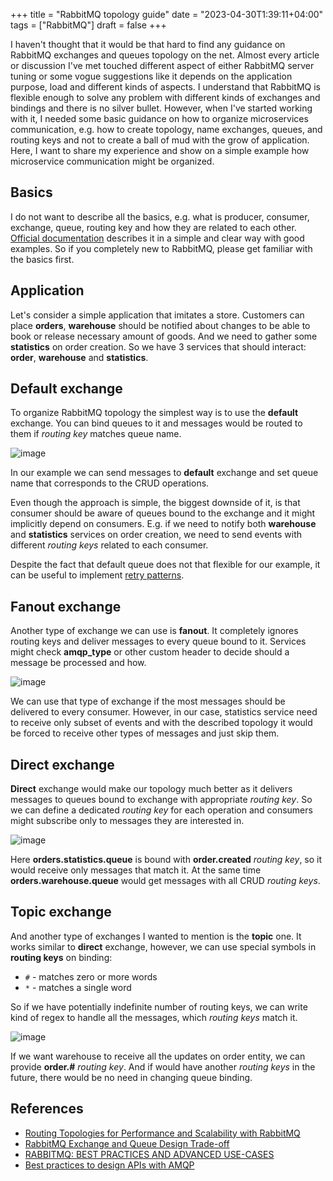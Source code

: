 +++
title = "RabbitMQ topology guide"
date = "2023-04-30T1:39:11+04:00"
tags = ["RabbitMQ"]
draft = false
+++

I haven't thought that it would be that hard to find any guidance on RabbitMQ exchanges and queues topology on the net. Almost every article or discussion I've met touched different aspect of either RabbitMQ server tuning or some vogue suggestions like it depends on the application purpose, load and different kinds of aspects. I understand that RabbitMQ is flexible enough to solve any problem with different kinds of exchanges and bindings and there is no silver bullet. However, when I've started working with it, I needed some basic guidance on how to organize microservices communication, e.g. how to create topology, name exchanges, queues, and routing keys and not to create a ball of mud with the grow of application. Here, I want to share my experience and show on a simple example how microservice communication might be organized.

## Basics

I do not want to describe all the basics, e.g. what is producer, consumer, exchange, queue, routing key and how they are related to each other. [Official documentation](https://www.rabbitmq.com/getstarted.html) describes it in a simple and clear way with good examples. So if you completely new to RabbitMQ, please get familiar with the basics first.

## Application

Let's consider a simple application that imitates a store. Customers can place **orders**, **warehouse** should be notified about changes to be able to book or release necessary amount of goods. And we need to gather some **statistics** on order creation. So we have 3 services that should interact: **order**, **warehouse** and **statistics**.

## Default exchange

To organize RabbitMQ topology the simplest way is to use the **default** exchange. You can bind queues to it and messages would be routed to them if *routing key* matches queue name.

![image](/blog/2023/04/RabbitMQ-topology-guide-1.png)

In our example we can send messages to **default** exchange and set queue name that corresponds  to the CRUD operations.

Even though the approach is simple, the biggest downside of it, is that consumer should be aware of queues bound to the exchange and it might implicitly depend on consumers. E.g. if we need to notify both **warehouse** and **statistics** services on order creation, we need to send events with different *routing keys* related to each consumer.

Despite the fact that default queue does not that flexible for our example, it can be useful to implement [retry patterns](https://medium.com/@supermegapotter/spring-boot-rabbitmq-retry-patterns-302517a2702c).

## Fanout exchange

Another type of exchange we can use is **fanout**. It completely ignores routing keys and deliver messages to every queue bound to it. Services might check **amqp_type** or other custom header to decide should a message be processed and how.

![image](/blog/2023/04/RabbitMQ-topology-guide-2.png)

We can use that type of exchange if the most messages should be delivered to every consumer. However, in our case, statistics service need to receive only subset of events and with the described topology it would be forced to receive other types of messages and just skip them.

## Direct exchange

**Direct** exchange would make our topology much better as it delivers messages to queues bound to exchange with appropriate *routing key*. So we can define a dedicated *routing key* for each operation and consumers might subscribe only to messages they are interested in. 

![image](/blog/2023/04/RabbitMQ-topology-guide-3.png)

Here **orders.statistics.queue** is bound with **order.created** *routing key*, so it would receive only messages that match it. At the same time **orders.warehouse.queue** would get messages with all CRUD *routing keys*.

## Topic exchange

And another type of exchanges I wanted to mention is the **topic** one. It works similar to **direct** exchange, however, we can use special symbols in **routing keys** on binding:
- `#` - matches zero or more words
- `*` - matches a single word

So if we have potentially indefinite number of routing keys, we can write kind of regex to handle all the messages, which *routing keys* match it.

![image](/blog/2023/04/RabbitMQ-topology-guide-4.png)

If we want warehouse to receive all the updates on order entity, we can provide **order.#** *routing key*. And if would have another *routing keys* in the future, there would be no need in changing queue binding.

## References

- [Routing Topologies for Performance and Scalability with RabbitMQ](https://spring.io/blog/2011/04/01/routing-topologies-for-performance-and-scalability-with-rabbitmq)
- [RabbitMQ Exchange and Queue Design Trade-off](http://teddyma.cn/2016/02/23/rabbitmq-exchange-design-tradeoffs/)
- [RABBITMQ: BEST PRACTICES AND ADVANCED USE-CASES](https://nordsecurity.com/blog/rabbitmq-best-practices?utm_source=facebook&utm_medium=blog_post&utm_campaign=rabbitmq)
- [Best practices to design APIs with AMQP](http://www.thedevpiece.com/best-practices-to-design-apis-with-amqp/)


